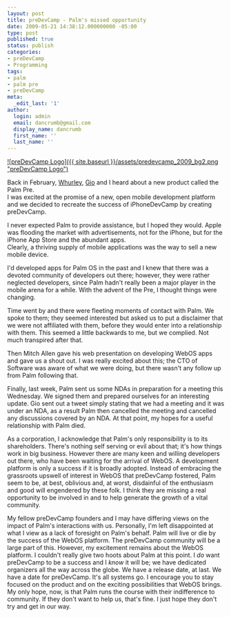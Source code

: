 ```yaml
---
layout: post
title: preDevCamp - Palm's missed opportunity
date: 2009-05-21 14:38:12.000000000 -05:00
type: post
published: true
status: publish
categories:
- preDevCamp
- Programming
tags:
- palm
- palm pre
- preDevCamp
meta:
  _edit_last: '1'
author:
  login: admin
  email: dancrumb@gmail.com
  display_name: dancrumb
  first_name: ''
  last_name: ''
---
```

[![preDevCamp Logo]({{ site.baseurl }}/assets/predevcamp_2009_bg2.png "preDevCamp Logo")](http://danrumney.com/wp-content/uploads/2009/05/predevcamp_2009_bg2.png)

Back in February, [Whurley](http://whurley.com/), [Gio](http://www.gallucci.net/) and I heard about a new product called the Palm Pre.  
I was excited at the promise of a new, open mobile development platform and we decided to recreate the success of iPhoneDevCamp by creating preDevCamp.

I never expected Palm to provide assistance, but I hoped they would. Apple was flooding the market with advertisements, not for the iPhone, but for the iPhone App Store and the abundant apps.  
Clearly, a thriving supply of mobile applications was the way to sell a new mobile device.

I'd developed apps for Palm OS in the past and I knew that there was a devoted community of developers out there; however, they were rather neglected developers, since Palm hadn't really been a major player in the mobile arena for a while. With the advent of the Pre, I thought things were changing.

Time went by and there were fleeting moments of contact with Palm. We spoke to them; they seemed interested but asked us to put a disclaimer that we were not affiliated with them, before they would enter into a relationship with them. This seemed a little backwards to me, but we complied. Not much transpired after that.

Then Mitch Allen gave his web presentation on developing WebOS apps and gave us a shout out. I was really excited about this; the CTO of Software was aware of what we were doing, but there wasn't any follow up from Palm following that.

Finally, last week, Palm sent us some NDAs in preparation for a meeting this Wednesday. We signed them and prepared ourselves for an interesting update. Gio sent out a tweet simply stating that we had a meeting and it was under an NDA, as a result Palm then cancelled the meeting and cancelled any discussions covered by an NDA. At that point, my hopes for a useful relationship with Palm died.

As a corporation, I acknowledge that Palm's only responsibility is to its shareholders. There's nothing self serving or evil about that; it's how things work in big business. However there are many keen and willing developers out there, who have been waiting for the arrival of WebOS. A development platform is only a success if it is broadly adopted. Instead of embracing the grassroots upswell of interest in WebOS that preDevCamp fostered, Palm seem to be, at best, oblivious and, at worst, disdainful of the enthusiasm and good will engendered by these folk. I think they are missing a real opportunity to be involved in and to help generate the growth of a vital community.

My fellow preDevCamp founders and I may have differing views on the impact of Palm's interactions with us. Personally, I'm left disappointed at what I view as a lack of foresight on Palm's behalf. Palm will live or die by the success of the WebOS platform. The preDevCamp community will be a large part of this. However, my excitement remains about the WebOS platform. I couldn't really give two hoots about Palm at this point. I *do* want preDevCamp to be a success and I *know* it will be; we have dedicated organizers all the way across the globe. We have a release date, at last. We have a date for preDevCamp. It's all systems go. I encourage you to stay focused on the product and on the exciting possibilities that WebOS brings. My only hope, now, is that Palm runs the course with their indifference to community. If they don't want to help us, that's fine. I just hope they don't try and get in our way.
